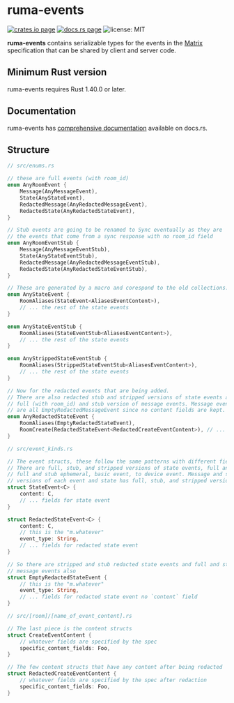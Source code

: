 # ruma-events

[![crates.io page](https://img.shields.io/crates/v/ruma-events.svg)](https://crates.io/crates/ruma-events)
[![docs.rs page](https://docs.rs/ruma-events/badge.svg)](https://docs.rs/ruma-events/)
![license: MIT](https://img.shields.io/crates/l/ruma-events.svg)

**ruma-events** contains serializable types for the events in the [Matrix](https://matrix.org/) specification that can be shared by client and server code.

## Minimum Rust version

ruma-events requires Rust 1.40.0 or later.

## Documentation

ruma-events has [comprehensive documentation](https://docs.rs/ruma-events) available on docs.rs.

## Structure

```rust
// src/enums.rs

// these are full events (with room_id)
enum AnyRoomEvent {
    Message(AnyMessageEvent),
    State(AnyStateEvent),
    RedactedMessage(AnyRedactedMessageEvent),
    RedactedState(AnyRedactedStateEvent),
}

// Stub events are going to be renamed to Sync eventually as they are
// the events that come from a sync response with no room_id field
enum AnyRoomEventStub {
    Message(AnyMessageEventStub),
    State(AnyStateEventStub),
    RedactedMessage(AnyRedactedMessageEventStub),
    RedactedState(AnyRedactedStateEventStub),
}

// These are generated by a macro and corespond to the old collections::all/only::RoomEvent enums
enum AnyStateEvent {
    RoomAliases(StateEvent<AliasesEventContent>),
    // ... the rest of the state events
}

enum AnyStateEventStub {
    RoomAliases(StateEventStub<AliasesEventContent>),
    // ... the rest of the state events
}

enum AnyStrippedStateEventStub {
    RoomAliases(StrippedStateEventStub<AliasesEventContent>),
    // ... the rest of the state events
}

// Now for the redacted events that are being added.
// There are also redacted stub and stripped versions of state events and
// full (with room_id) and stub version of message events. Message events
// are all EmptyRedactedMessageEvent since no content fields are kept.
enum AnyRedactedStateEvent {
    RoomAliases(EmptyRedactedStateEvent),
    RoomCreate(RedactedStateEvent<RedactedCreateEventContent>), // ... the rest of the state events
}

// src/event_kinds.rs

// The event structs, these follow the same patterns with different fields.
// There are full, stub, and stripped versions of state events, full and stub message events,
// full and stub ephemeral, basic event, to device event. Message and state have empty redacted
// versions of each event and state has full, stub, and stripped versions of generic redacted events.
struct StateEvent<C> {
    content: C,
    // ... fields for state event
}

struct RedactedStateEvent<C> {
    content: C,
    // this is the "m.whatever"
    event_type: String,
    // ... fields for redacted state event
}

// So there are stripped and stub redacted state events and full and stub empty redacted
// message events also
struct EmptyRedactedStateEvent {
    // this is the "m.whatever"
    event_type: String,
    // ... fields for redacted state event no `content` field
}

// src/[room]/[name_of_event_content].rs

// The last piece is the content structs
struct CreateEventContent {
    // whatever fields are specified by the spec
    specific_content_fields: Foo,
}

// The few content structs that have any content after being redacted
struct RedactedCreateEventContent {
    // whatever fields are specified by the spec after redaction
    specific_content_fields: Foo,
}
```
